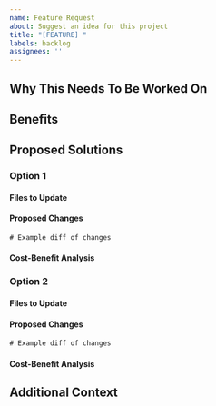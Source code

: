 ```yaml
---
name: Feature Request
about: Suggest an idea for this project
title: "[FEATURE] "
labels: backlog
assignees: ''
---
```


## Why This Needs To Be Worked On
<!-- Describe the problem or limitation that this feature addresses -->

## Benefits
<!-- List the benefits that implementing this feature will bring to the project -->

## Proposed Solutions

### Option 1
<!-- Describe the first proposed solution -->

#### Files to Update
<!-- List the files that would need to be modified -->

#### Proposed Changes
```diff
# Example diff of changes
```

#### Cost-Benefit Analysis
<!-- Provide a cost-benefit breakdown for this approach -->

### Option 2
<!-- Describe the second proposed solution -->

#### Files to Update
<!-- List the files that would need to be modified -->

#### Proposed Changes
```diff
# Example diff of changes
```

#### Cost-Benefit Analysis
<!-- Provide a cost-benefit breakdown for this approach -->

## Additional Context
<!-- Add any other context or screenshots about the feature request here -->